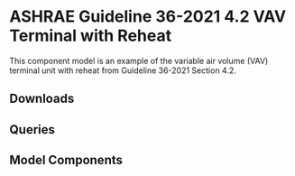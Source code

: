 # ASHRAE Guideline 36-2021 4.2 VAV Terminal with Reheat

This component model is an example of the variable air volume (VAV) terminal unit with reheat from Guideline 36-2021 Section 4.2.

## Downloads


## Queries


## Model Components

